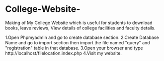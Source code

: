 # College-Website-
Making of My College Website which is useful for students to download books, leave reviews, View details of college facilities and faculty details.

1.Open Phpmyadmin and go to create database section.
2.Create Database Name and go to import section then import the file named "query" and "registration" table in that database.
3.Open your browser and type http://localhost/filelocation.index.php
4.Visit my website.
